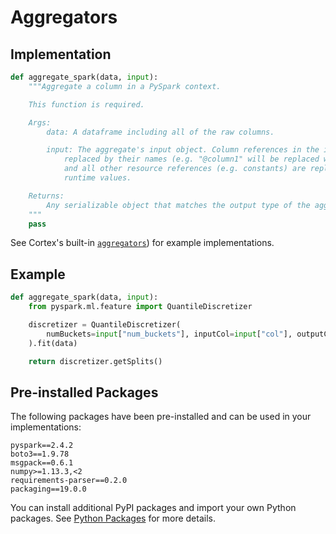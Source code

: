 # Aggregators

## Implementation

```python
def aggregate_spark(data, input):
    """Aggregate a column in a PySpark context.

    This function is required.

    Args:
        data: A dataframe including all of the raw columns.

        input: The aggregate's input object. Column references in the input are
            replaced by their names (e.g. "@column1" will be replaced with "column1"),
            and all other resource references (e.g. constants) are replaced by their
            runtime values.

    Returns:
        Any serializable object that matches the output type of the aggregator.
    """
    pass
```

See Cortex's built-in <!-- CORTEX_VERSION_MINOR -->[`aggregators`](https://github.com/cortexlabs/cortex/blob/0.4/pkg/aggregators)) for example implementations.

## Example

```python
def aggregate_spark(data, input):
    from pyspark.ml.feature import QuantileDiscretizer

    discretizer = QuantileDiscretizer(
        numBuckets=input["num_buckets"], inputCol=input["col"], outputCol="_"
    ).fit(data)

    return discretizer.getSplits()
```

## Pre-installed Packages

The following packages have been pre-installed and can be used in your implementations:

```text
pyspark==2.4.2
boto3==1.9.78
msgpack==0.6.1
numpy>=1.13.3,<2
requirements-parser==0.2.0
packaging==19.0.0
```

You can install additional PyPI packages and import your own Python packages. See [Python Packages](../advanced/python-packages.md) for more details.
